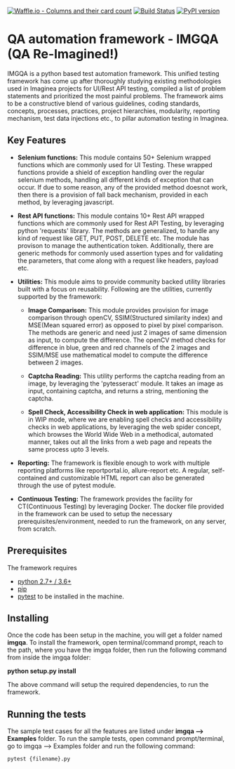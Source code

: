 [![Waffle.io - Columns and their card count](https://badge.waffle.io/pyqa/imgqa.svg?columns=all)](https://waffle.io/pyqa/imgqa)
[![Build Status](https://travis-ci.org/pyqa/imgqa.svg?branch=master)](https://travis-ci.org/pyqa/imgqa)
[![PyPI version](https://badge.fury.io/py/imgqa.svg)](https://badge.fury.io/py/imgqa)

# QA automation framework - IMGQA (QA Re-Imagined!)

IMGQA is a python based test automation framework. This unified testing framework has come up after thoroughly studying existing methodologies used in Imaginea projects for UI/Rest API testing, compiled a list of problem statements and prioritized the most painful problems.
The framework aims to be a constructive blend of various guidelines, coding standards, concepts, processes, practices, project hierarchies, modularity, reporting mechanism, test data injections etc., to pillar automation testing in Imaginea.


## Key Features

- **Selenium functions:** This module contains 50+ Selenium wrapped functions which are commonly used for UI Testing. These wrapped functions provide a shield of exception handling over the regular selenium methods, handling all different kinds of exception that can occur. If due to some reason, any of the provided method doesnot work, then there is a provision of fall back mechanism, provided in each method, by leveraging javascript.
 
- **Rest API functions:** This module contains 10+ Rest API wrapped functions which are commonly used for Rest API Testing, by leveraging python 'requests' library. The methods are generalized, to handle any kind of request like GET, PUT, POST, DELETE etc. The module has provison to manage the authentication token. Additionally, there are generic methods for commonly used assertion types and for validating the parameters, that come along with a request like headers, payload etc.   
 
- **Utilities:** This module aims to provide community backed utility libraries built with a focus on reusability. Following are the utilities, currently supported by the framework:  
    - **Image Comparison:** This module provides provision for image comparison through openCV, SSIM(Structured similarity index) and MSE(Mean squared error) as opposed to pixel by pixel comparison. The methods are generic and need just 2 images of same dimension as input, to compute the difference. The openCV method checks for difference in blue, green and red channels of the 2 images and SSIM/MSE use mathematical model to compute the difference between 2 images.
     
    - **Captcha Reading:** This utility performs the captcha reading from an image, by leveraging the 'pytesseract' module. It takes an image as input, containing captcha, and returns a string, mentioning the captcha.
     
    - **Spell Check, Accessibility Check in web application:** This module is in WIP mode, where we are enabling spell checks and accessibility checks in web applications, by leveraging the web spider concept, which browses the World Wide Web in a methodical, automated manner, takes out all the links from a web page and repeats the same process upto 3 levels.
- **Reporting:** The framework is flexible enough to work with multiple reporting platforms like reportportal.io, allure-report etc. A regular, self-contained and customizable HTML report can also be generated through the use of pytest module.
 
- **Continuous Testing:** The framework provides the facility for CT(Continuous Testing) by leveraging Docker. The docker file provided in the framework can be used to setup the necessary prerequisites/environment, needed to run the framework, on any server, from scratch. 

## Prerequisites

The framework requires 
- [python 2.7+ / 3.6+](https://www.python.org/downloads/)
- [pip](pip )
- [pytest](https://docs.pytest.org/en/latest/getting-started.html) to be installed in the machine.

## Installing

Once the code has been setup in the machine, you will get a folder named **imgqa**.
To install the framework, open terminal/command prompt, reach to the path, where you have the imgqa folder, then run the following command from inside the imgqa folder:

**python setup.py install**

The above command will setup the required dependencies, to run the framework.



## Running the tests

The sample test cases for all the features are listed under **imgqa --> Examples** folder. To run the sample tests, open command prompt/terminal, go to imgqa --> Examples folder and run the following command:

`pytest {filename}.py`



